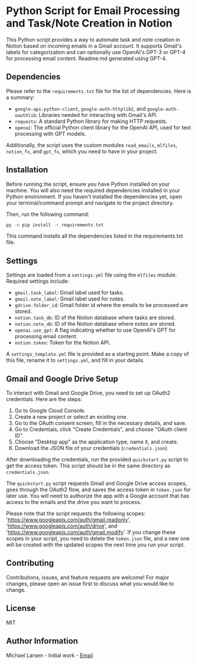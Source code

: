 # Python Script for Email Processing and Task/Note Creation in Notion

This Python script provides a way to automate task and note creation in Notion based on incoming emails in a Gmail account. It supports Gmail's labels for categorization and can optionally use OpenAI's GPT-3 or GPT-4 for processing email content. Readme.md generated using GPT-4.

## Dependencies

Please refer to the `requirements.txt` file for the list of dependencies. Here is a summary:

- `google-api-python-client`, `google-auth-httplib2`, and `google-auth-oauthlib`: Libraries needed for interacting with Gmail's API.
- `requests`: A standard Python library for making HTTP requests.
- `openai`: The official Python client library for the OpenAI API, used for text processing with GPT models.

Additionally, the script uses the custom modules `read_emails`, `mlfiles`, `notion_fx`, and `gpt_fx`, which you need to have in your project.

## Installation

Before running the script, ensure you have Python installed on your machine. You will also need the required dependencies installed in your Python environment. If you haven't installed the dependencies yet, open your terminal/command prompt and navigate to the project directory.

Then, run the following command:

```bash
py -m pip install -r requirements.txt
```
This command installs all the dependencies listed in the requirements.txt file.

## Settings

Settings are loaded from a `settings.yml` file using the `mlfiles` module. Required settings include:

- `gmail.task_label`: Gmail label used for tasks.
- `gmail.note_label`: Gmail label used for notes.
- `gdrive.folder_id`: Gmail folder id where the emails to be processed are stored.
- `notion.task_db`: ID of the Notion database where tasks are stored.
- `notion.note_db`: ID of the Notion database where notes are stored.
- `openai.use_gpt`: A flag indicating whether to use OpenAI's GPT for processing email content.
- `notion.token`: Token for the Notion API.

A `settings_template.yml` file is provided as a starting point. Make a copy of this file, rename it to `settings.yml`, and fill in your details.

## Gmail and Google Drive Setup

To interact with Gmail and Google Drive, you need to set up OAuth2 credentials. Here are the steps:

1. Go to Google Cloud Console.
2. Create a new project or select an existing one.
3. Go to the OAuth consent screen, fill in the necessary details, and save.
4. Go to Credentials, click "Create Credentials", and choose "OAuth client ID".
5. Choose "Desktop app" as the application type, name it, and create.
6. Download the JSON file of your credentials (`credentials.json`).

After downloading the credentials, run the provided `quickstart.py` script to get the access token. This script should be in the same directory as `credentials.json`.

The `quickstart.py` script requests Gmail and Google Drive access scopes, goes through the OAuth2 flow, and saves the access token in `token.json` for later use. You will need to authorize the app with a Google account that has access to the emails and the drive you want to process.

Please note that the script requests the following scopes: 'https://www.googleapis.com/auth/gmail.readonly', 'https://www.googleapis.com/auth/drive', and 'https://www.googleapis.com/auth/gmail.modify'. If you change these scopes in your script, you need to delete the `token.json` file, and a new one will be created with the updated scopes the next time you run your script.

## Contributing

Contributions, issues, and feature requests are welcome! For major changes, please open an issue first to discuss what you would like to change.

## License

MIT

## Author Information

Michael Larsen - Initial work - [Email](mailto:drlarsen215+code@gmail.com)
